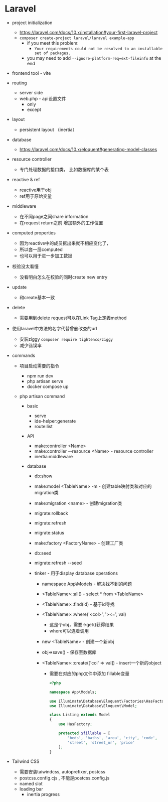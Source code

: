 # Laravel

* project initialization
  * https://laravel.com/docs/10.x/installation#your-first-laravel-project
  * `composer create-project laravel/laravel example-app`
    * if you meet this problem: 
      * `Your requirements could not be resolved to an installable set of packages.`
    * you may need to add `--ignore-platform-req=ext-fileinfo` at the end 

* frontend tool - vite

* routing
  * server side 
  * web.php - api设置文件
    * only
    * except

* layout
  * persistent layout （inertia）

* database
  * https://laravel.com/docs/10.x/eloquent#generating-model-classes

* resource controller
  * 专门处理数据的接口类， 比如数据库的某个表

* reactive & ref
  * reactive用于obj
  * ref用于原始变量

* middleware
  * 在不同page之间share information
  * 在request return之前 增加额外的工作位置

* computed properties
  * 因为reactive中的成员抠出来就不相应变化了，
  * 所以套一层computed
  * 也可以用于进一步加工数据

* 校验没太看懂
  * 没看明白怎么在校验的同时create new entry

* update
  * 和create基本一致

* delete
  * 需要用到delete request可以在Link Tag上定義method

* 使用laravel中方法的名字代替曾删改查的url
  * 安装ziggy `composer require tightenco/ziggy`
  * 减少错误率

* commands

  * 项目启动需要的指令

    * npm run dev
    * php artisan serve
    * docker compose up

  * php artisan command

    * basic
      * serve
      * ide-helper:generate
      * route:list

    * API
      * make:controller \<Name>
      * make:controller --resource \<Name> - resource controller
      * inertia:middleware

    * database

      * db:show

      * make:model \<TableName> -m - 创建table映射类和对应的migration类

      * make:migration \<name> - 创建migration类

      * migrate:rollback

      * migrate:refresh

      * migrate:status

      * make:factory \<FactoryName> - 创建工厂类

      * db:seed

      * migrate:refresh --seed

      * tinker - 用于display database operations

        * namespace App\Models - 解决找不到的问题

        * \<TableName>::all() - select * from \<TableName>

        * \<TableName>::find(id) - 基于id寻找

        * \<TableName>::where('\<col>', '><=', val)

          * 这是个obj，需要->get()获得结果
          * where可以连着调用

        * new \<TableName> - 创建一个新obj

        * obj=>save() - 保存至数据库

        * \<TableName>::create(['col' => val]) - insert一个新的object

          * 需要在对应的php文件中添加 fillable变量

            ```php
            <?php
            
            namespace App\Models;
            
            use Illuminate\Database\Eloquent\Factories\HasFactory;
            use Illuminate\Database\Eloquent\Model;
            
            class Listing extends Model
            {
                use HasFactory;
            
                protected $fillable = [
                    'beds', 'baths', 'area', 'city', 'code', 
                    'street', 'street_nr', 'price'
                ];
            }
            ```

* Tailwind CSS
  * 需要安装taiwindcss, autoprefixer, postcss
  * postcss.config.cjs , 不能是postcss.config.js
  * named slot
  * loading bar
    * inertia progress 